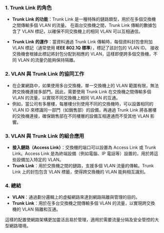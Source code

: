 ### 1. **Trunk Link 的角色**

- **Trunk Link 的功能**：Trunk Link 是一種特殊的鏈路類型，用於在多個交換機之間傳輸多個 VLAN 的流量。
  在兩台交換機之間，Trunk Link 傳輸的數據包含了 VLAN 標記，以確保不同交換機上的相同 VLAN 可以互相通信。
  
- **Trunk Link 的運作**：當資料通過 Trunk Link 傳輸時，每個資料封包會附加 VLAN 標記（通常使用 **IEEE 802.1Q 標準**），標記了該封包的 VLAN ID。
  接收交換機會根據此標記將封包分配到相應的 VLAN，這樣即便跨多個交換機，不同 VLAN 的流量仍能夠保持隔離。

### 2. **VLAN 與 Trunk Link 的協同工作**

- 在企業網路中，如果使用多台交換機，單一交換機上的 VLAN 範圍有限，無法跨交換機連接多部門。因此，需要使用 Trunk Link 在交換機之間傳輸多個 VLAN 的流量，以實現不同交換機上相同 VLAN 的互通。
- 例如，當公司有多層樓，每層樓分別使用不同的交換機時，可以設置相同的 VLAN ID 來標識同一部門（如銷售部）的設備，再通過 Trunk Link 將各層樓的交換機連接，確保銷售部在不同樓層的設備互相連通而不受其他 VLAN 影響。

### 3. **VLAN 與 Trunk Link 的組合應用**

- **接入鏈路（Access Link）**：交換機的端口可以設置為 Access Link 或 Trunk Link。Access Link 是為終端設備（例如電腦、IP 電話等）設置的，用於將這些設備加入特定的 VLAN。
- **Trunk Link**：用於交換機之間的鏈路，支援多個 VLAN 流量的傳輸。Trunk Link 上的封包包含 VLAN 標籤，使得跨交換機的 VLAN 能夠相互識別。

### 4. **總結**

- **VLAN**：通過劃分邏輯上的虛擬網路來達到網路隔離與管理的目的。
- **Trunk Link**：用於在多台交換機之間傳輸多個 VLAN 的流量，以實現跨交換機的 VLAN 隔離和互通。

這樣的配置使網路架構更加靈活且易於管理，適用於需要流量分隔及安全管控的大型網路環境。
